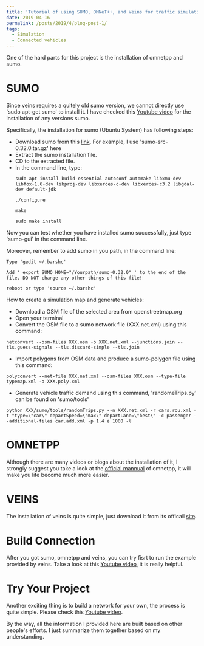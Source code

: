 ```yaml
---
title: 'Tutorial of using SUMO, OMNeT++, and Veins for traffic simulation'
date: 2019-04-16
permalink: /posts/2019/4/blog-post-1/
tags:
  - Simulation
  - Connected vehicles
---
```



One of the hard parts for this project is the installation of omnetpp and sumo. 

# SUMO

Since veins requires a quitely old sumo version, we cannot directly use 'sudo apt-get sumo' to install it. I have checked this [Youtube video](https://www.youtube.com/watch?v=yVEthJz9hLc) for the installation of any versions sumo. 

Specifically, the installation for sumo (Ubuntu System) has following steps:

  * Download sumo from this [link](https://sourceforge.net/projects/sumo/files/sumo/). For example, I use 'sumo-src-0.32.0.tar.gz' here
  * Extract the sumo installation file.
  * CD to the extracted file.
  * In the command line, type:
    ```
    sudo apt install build-essential autoconf automake libxmu-dev libfox-1.6-dev libproj-dev libxerces-c-dev libxerces-c3.2 libgdal-dev default-jdk 
    
    ./configure
    
    make
    
    sudo make install
    ```
Now you can test whether you have installed sumo successfully, just type 'sumo-gui' in the command line.

Moreover, remember to add sumo in you path, in the command line:
  ```
  Type 'gedit ~/.barshc'
  
  Add ' export SUMO_HOME="/Yourpath/sumo-0.32.0" ' to the end of the file. DO NOT change any other things of this file!
  
  reboot or type 'source ~/.barshc'
  ```
How to create a simulation map and generate vehicles:
* Download a OSM file of the selected area from openstreetmap.org
* Open your terminal
* Convert the OSM file to a sumo network file (XXX.net.xml) using this command:
```
netconvert --osm-files XXX.osm -o XXX.net.xml --junctions.join --tls.guess-signals --tls.discard-simple --tls.join
```
* Import polygons from OSM data and produce a sumo-polygon file using this command:
```
polyconvert --net-file XXX.net.xml --osm-files XXX.osm --type-file typemap.xml -o XXX.poly.xml
```
* Generate vehicle traffic demand using this command, 'randomeTrips.py' can be found on 'sumo/tools' 
```
python XXX/sumo/tools/randomTrips.py --n XXX.net.xml -r cars.rou.xml -t "type=\"car\" departSpeed=\"max\" departLane=\"best\" -c passenger --additional-files car.add.xml -p 1.4 e 1000 -l
```

# OMNETPP

Although there are many videos or blogs about the installation of it, I strongly suggest you take a look at the [official mannual](https://doc.omnetpp.org/omnetpp/InstallGuide.pdf) of omnetpp, it will make you life become much more easier.

# VEINS

The installation of veins is quite simple, just download it from its officail [site](https://veins.car2x.org/tutorial/).

# Build Connection

After you got sumo, omnetpp and veins, you can try fisrt to run the example provided by veins. Take a look at this [Youtube video](https://www.youtube.com/watch?v=a6te888H7IM&t=431s), it is really helpful.

# Try Your Project

Another exciting thing is to build a network for your own, the process is quite simple. Please check this [Youtube video](https://www.youtube.com/watch?v=Mh4WnY4KY4Y&list=WL&index=24&t=0s).

By the way, all the information I provided here are built based on other people's efforts. I just summarize them together based on my understanding.
